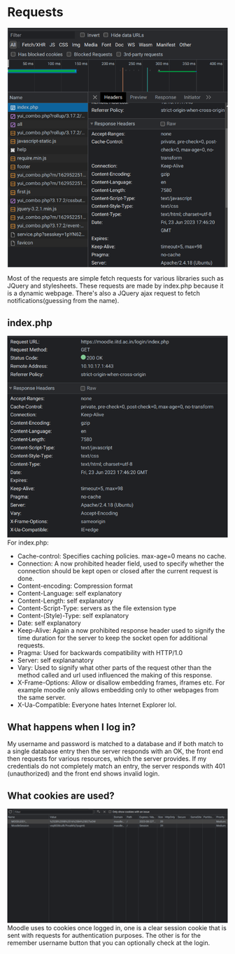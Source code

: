 # Requests

![](./Pasted%20image%2020230623233329.png)


Most of the requests are simple fetch requests for various libraries such as JQuery and stylesheets. These requests are made by index.php because it is a dynamic webpage. There's also a JQuery ajax request to fetch notifications(guessing from the name).

## index.php
![](./Pasted%20image%2020230623233506.png)
For index.php:
- Cache-control: Specifies caching policies. max-age=0 means no cache.
- Connection: A now prohibited header field, used to specify whether the connection should be kept open or closed after the current request is done.
- Content-encoding: Compression format
- Content-Language: self explanatory
- Content-Length: self explanatory
- Content-Script-Type: servers as the file extension type
- Content-(Style)-Type: self explanatory
- Date: self explanatory
- Keep-Alive: Again a now prohibited response header used to signify the time duration for the server to keep the socket open for additional requests.
- Pragma: Used for backwards compatibility with HTTP/1.0
- Server: self explananatory
- Vary: Used to signify what other parts of the request other than the method called and url used influenced the making of this response.
- X-Frame-Options: Allow or disallow embedding frames, iframes etc. For example moodle only allows embedding only to other webpages from the same server.
- X-Ua-Compatible: Everyone hates Internet Explorer lol.

## What happens when I log in?
My username and password is matched to a database and if both match to a single database entry then the server responds with an OK, the front end then requests for various resources, which the server provides. If my credentials do not completely match an entry, the server responds with 401 (unauthorized) and the front end shows invalid login.

## What cookies are used?
![](./Pasted%20image%2020230624001005.png)
Moodle uses to cookies once logged in, one is a clear session cookie that is sent with requests for authentication purposes. The other is for the remember username button that you can optionally check at the login.